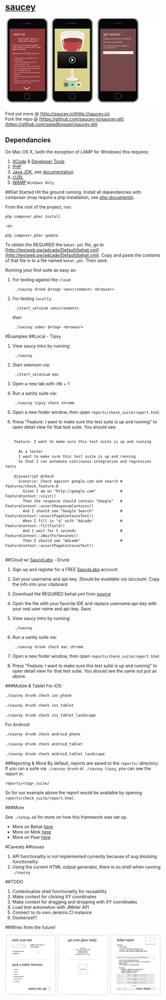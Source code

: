 # [saucey](http://www.urbandictionary.com/define.php?term=saucey)

![wireframes, coming to http://saucey.io soon](images/saucey-io-wires.png "Welcome Mocks")

Find out more @ [http://saucey.io](http://saucey.io)  
Fork the repo @ [https://github.com/saucey-io/saucey.git](https://github.com/sajjadhossain/saucey.git)  

## Dependancies
On Mac OS X, (with the exception of LAMP for Windows) this requires:


1. [XCode](https://developer.apple.com/xcode/downloads/) & [Developer Tools](http://stackoverflow.com/questions/9329243/xcode-4-4-and-later-install-command-line-tools)
2. [PHP](http://php-osx.liip.ch/)
3. [Java JDK](http://www.oracle.com/technetwork/java/javase/downloads/jdk7-downloads-1880260.html), see [documentation](http://docs.oracle.com/javase/7/docs/webnotes/install/mac/mac-jdk.html)
4. [cURL](http://curl.haxx.se/download.html)
5. [WAMP](http://www.wampserver.com/en/) `Windows Only`


##Get Started
Hit the ground running. Install all dependancies with composer (may require a php installation, see [php-documents](http://php-osx.liip.ch/)).

From the root of the project, run:

	php composer.phar install

-or-

	php composer.phar update

To obtain the REQUIRED the `behat.yml` file, go to [http://testweb.pw/adcade/Default/behat.yml](http://testweb.pw/adcade/Default/behat.yml). Copy and paste the contents of that file in to a file named `behat.yml`. Then save.

Running your first suite as easy as:  

1. For testing against the `cloud`:

		./saucey drunk @<tag> <environment> <browser>

2. For testing `locally`:

		./start_selnium <environment>

	*then*

		./saucey sober @<tag> <browser>


#Examples
##Local - Tipsy

1. View saucy intro by running:

		./saucey

2. Start selenium via:

		./start_selenium mac

3. Open a new tab with `CMD` + `T`
4. Run a sanity suite via:

		./saucey tipsy check chrome

5. Open a new finder window, then open `reports/check_suite/report.html`
6. Press "Feature: I want to make sure this test suite is up and running" to open detail view for that test suite. You should see:

```gherkin

	Feature: I want to make sure this test suite is up and running

	  As a tester
	  I want to make sure this test suite is up and running
	  So that I can automate continuous integration and regression tests

	@javascript @check
	  Scenario: Check against google.com and search # features/check.feature:8
	    Given I am on "http://google.com"           # FeatureContext::visit()
	    Then the response should contain "Google"   # FeatureContext::assertResponseContains()
	    And I should see "Google Search"            # FeatureContext::assertPageContainsText()
	    When I fill in "q" with "Adcade"            # FeatureContext::fillField()
	    And I wait for 5 seconds                    # FeatureContext::iWaitForSeconds()
	    Then I should see "Adcade"                  # FeatureContext::assertPageContainsText()


```


##Cloud w/ [SauceLabs](saucelabs.com) - Drunk
1. Sign up and register for a FREE [SauceLabs](https://saucelabs.com/) account.
2. Get your username and api-key. *Should be available via /account.* Copy the info into your clipboard.
3. Download the REQUIRED behat.yml from [source](http://testweb.pw/adcade/Default/behat.yml)
4. Open the file with your favorite IDE and replace username:api-key with your real user name and api-key. Save.
5. View saucy intro by running:

		./saucey

6. Run a sanity suite via:

		./saucey drunk check mac chrome

7. Open a new finder window, then open `reports/check_suite/report.html`
8. Press "Feature: I want to make sure this test suite is up and running" to open detail view for that test suite. You should see the same out put as above.


###Mobile & Tablet
For iOS:

	./saucey drunk check ios_phone

	./saucey drunk check ios_tablet

	./saucey drunk check ios_tablet_landscape

For Android:

	./saucey drunk check android_phone

	./saucey drunk check android_tablet

	./saucey drunk check android_tablet_landscape


##Reporting & More
By default, reports are saved to the `reports/` directory. If you ran a suite via `./saucey drunk` or `./saucey tipsy`, you can see the report in:

	reports/<tag>_suite/

So for our example above the report would be available by opening `reports/check_suite/report.html`.

###More

See `./setup.md` for more on how this framework was set up.  

* More on Behat [here](http://docs.behat.org/en/v3.0/)  
* More on Mink [here](http://mink.behat.org/en/latest/)  
* More on Pear [here](http://pear.php.net/)  

#Caveats
##Issues
1. API functionality is not implemented currently because of  aug blocking functionality.
2. Using the current HTML output generator, there is no shell  when running `./saucey`

##TODO

1. Contextualize shell functionality for reusability
2. Make context for clicking XY coordinates
3. Make context for dragging and dropping with XY coordinates
4. Load test automation with JMeter API
5. Connect to its own Jenkins CI instance
6. Dockerize!!!

##Wires from the future!

![wireframes, coming to http://saucey.io/app soon](images/saucey-io-app-wires.png "App Wires")
